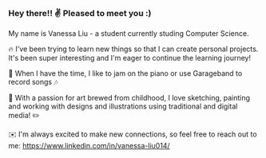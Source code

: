 ### Hey there!! :v: Pleased to meet you :)

<!--
**NessaLiu/NessaLiu** is a ✨ _special_ ✨ repository because its `README.md` (this file) appears on your GitHub profile.

Here are some ideas to get you started:

- 🔭 I’m currently working on ...
- 🌱 I’m currently learning ...
- 👯 I’m looking to collaborate on ...
- 🤔 I’m looking for help with ...
- 💬 Ask me about ...
- 📫 How to reach me: ...
- 😄 Pronouns: ...
- ⚡ Fun fact: ...
-->

My name is Vanessa Liu - a student currently studing Computer Science.

:fire: I've been trying to learn new things so that I can create personal projects. It's been super interesting and I'm eager to continue the learning journey!

:musical_keyboard: When I have the time, I like to jam on the piano or use Garageband to record songs :notes:

:art: With a passion for art brewed from childhood, I love sketching, painting and working with designs and illustrations using traditional and digital media! :pencil2:

:envelope: I'm always excited to make new connections, so feel free to reach out to me: https://www.linkedin.com/in/vanessa-liu014/ 

